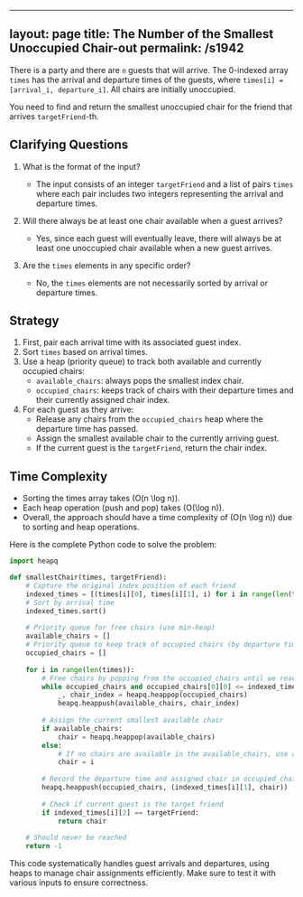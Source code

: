 
---
layout: page
title:  The Number of the Smallest Unoccupied Chair-out
permalink: /s1942
---
There is a party and there are `n` guests that will arrive. The 0-indexed array `times` has the arrival and departure times of the guests, where `times[i] = [arrival_i, departure_i]`. All chairs are initially unoccupied. 

You need to find and return the smallest unoccupied chair for the friend that arrives `targetFriend`-th.

## Clarifying Questions
1. What is the format of the input? 
   - The input consists of an integer `targetFriend` and a list of pairs `times` where each pair includes two integers representing the arrival and departure times.
   
2. Will there always be at least one chair available when a guest arrives?
   - Yes, since each guest will eventually leave, there will always be at least one unoccupied chair available when a new guest arrives.

3. Are the `times` elements in any specific order?
   - No, the `times` elements are not necessarily sorted by arrival or departure times.

## Strategy
1. First, pair each arrival time with its associated guest index.
2. Sort `times` based on arrival times.
3. Use a heap (priority queue) to track both available and currently occupied chairs:
   - `available_chairs`: always pops the smallest index chair.
   - `occupied_chairs`: keeps track of chairs with their departure times and their currently assigned chair index.
4. For each guest as they arrive:
   - Release any chairs from the `occupied_chairs` heap where the departure time has passed.
   - Assign the smallest available chair to the currently arriving guest.
   - If the current guest is the `targetFriend`, return the chair index.

## Time Complexity
- Sorting the times array takes \(O(n \log n)\).
- Each heap operation (push and pop) takes \(O(\log n)\).
- Overall, the approach should have a time complexity of \(O(n \log n)\) due to sorting and heap operations.

Here is the complete Python code to solve the problem:

```python
import heapq

def smallestChair(times, targetFriend):
    # Capture the original index position of each friend
    indexed_times = [(times[i][0], times[i][1], i) for i in range(len(times))]
    # Sort by arrival time
    indexed_times.sort()
    
    # Priority queue for free chairs (use min-heap)
    available_chairs = []
    # Priority queue to keep track of occupied chairs (by departure time)
    occupied_chairs = []
    
    for i in range(len(times)):
        # Free chairs by popping from the occupied_chairs until we reach the arrival time
        while occupied_chairs and occupied_chairs[0][0] <= indexed_times[i][0]:
            _, chair_index = heapq.heappop(occupied_chairs)
            heapq.heappush(available_chairs, chair_index)
        
        # Assign the current smallest available chair
        if available_chairs:
            chair = heapq.heappop(available_chairs)
        else:
            # If no chairs are available in the available_chairs, use a new chair
            chair = i
        
        # Record the departure time and assigned chair in occupied_chairs
        heapq.heappush(occupied_chairs, (indexed_times[i][1], chair))
        
        # Check if current guest is the target friend
        if indexed_times[i][2] == targetFriend:
            return chair
    
    # Should never be reached
    return -1
```

This code systematically handles guest arrivals and departures, using heaps to manage chair assignments efficiently. Make sure to test it with various inputs to ensure correctness.